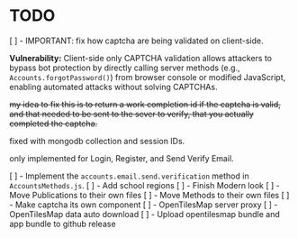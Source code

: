 # TODO

[ ] - IMPORTANT: fix how captcha are being validated on client-side.

**Vulnerability:** Client-side only CAPTCHA validation allows attackers to bypass bot protection
by directly calling server methods (e.g., `Accounts.forgotPassword()`) from browser
console or modified JavaScript, enabling automated attacks without solving CAPTCHAs.

~~my idea to fix this is to return a work completion id if the captcha is valid, and that needed to be sent to the sever to verify, that you actually completed the captcha.~~

fixed with mongodb collection and session IDs.

only implemented for Login, Register, and Send Verify Email.

[ ] - Implement the `accounts.email.send.verification` method in `AccountsMethods.js`.
[ ] - Add school regions
[ ] - Finish Modern look
[ ] - Move Publications to their own files
[ ] - Move Methods to their own files
[ ] - Make captcha its own component
[ ] - OpenTilesMap server proxy
[ ] - OpenTilesMap data auto download
[ ] - Upload opentilesmap bundle and app bundle to github release
